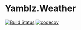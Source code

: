 # Yamblz.Weather

[![Build Status](https://travis-ci.org/sasd97/Yamblz.Weather.svg?branch=dev)](https://travis-ci.org/sasd97/Yamblz.Weather)
[![codecov](https://codecov.io/gh/sasd97/Yamblz.Weather/branch/dev/graph/badge.svg)](https://codecov.io/gh/sasd97/Yamblz.Weather)

